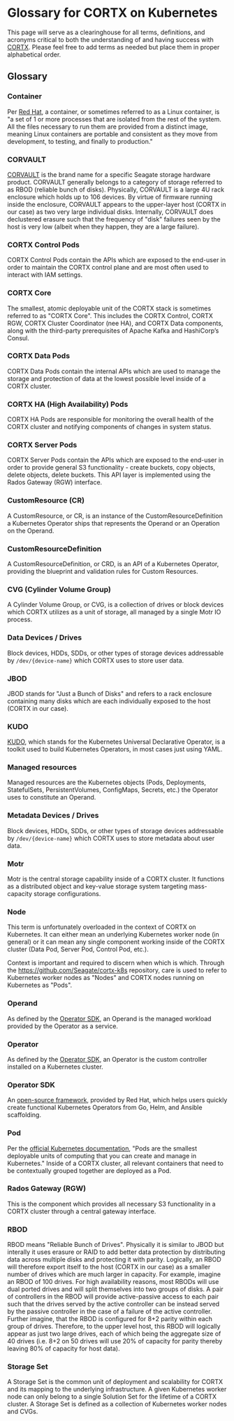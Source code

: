 # Glossary for CORTX on Kubernetes

This page will serve as a clearinghouse for all terms, definitions, and acronyms critical to both the understanding of and having success with [CORTX](https://github.com/Seagate/cortx). Please feel free to add terms as needed but place them in proper alphabetical order.

## Glossary

### Container

Per [Red Hat](https://www.redhat.com/en/topics/containers/whats-a-linux-container), a container, or sometimes referred to as a Linux container, is "a set of 1 or more processes that are isolated from the rest of the system. All the files necessary to run them are provided from a distinct image, meaning Linux containers are portable and consistent as they move from development, to testing, and finally to production."

### CORVAULT

[CORVAULT](https://www.seagate.com/products/storage/data-storage-systems/corvault/) is the brand name for a specific Seagate storage hardware product. CORVAULT generally belongs to a category of storage referred to as RBOD (reliable bunch of disks). Physically, CORVAULT is a large 4U rack enclosure which holds up to 106 devices. By virtue of firmware running inside the enclosure, CORVAULT appears to the upper-layer host (CORTX in our case) as two very large individual disks. Internally, CORVAULT does declustered erasure such that the frequency of "disk" failures seen by the host is very low (albeit when they happen, they are a large failure).

### CORTX Control Pods

CORTX Control Pods contain the APIs which are exposed to the end-user in order to maintain the CORTX control plane and are most often used to interact with IAM settings.

### CORTX Core

The smallest, atomic deployable unit of the CORTX stack is sometimes referred to as "CORTX Core". This includes the CORTX Control, CORTX RGW, CORTX Cluster Coordinator (nee HA), and CORTX Data components, along with the third-party prerequisites of Apache Kafka and HashiCorp’s Consul.

### CORTX Data Pods

CORTX Data Pods contain the internal APIs which are used to manage the storage and protection of data at the lowest possible level inside of a CORTX cluster.

### CORTX HA (High Availability) Pods

CORTX HA Pods are responsible for monitoring the overall health of the CORTX cluster and notifying components of changes in system status.

### CORTX Server Pods

CORTX Server Pods contain the APIs which are exposed to the end-user in order to provide general S3 functionality - create buckets, copy objects, delete objects, delete buckets. This API layer is implemented using the Rados Gateway (RGW) interface.

### CustomResource (CR)

A CustomResource, or CR, is an instance of the CustomResourceDefinition a Kubernetes Operator ships that represents the Operand or an Operation on the Operand.

### CustomResourceDefinition

A CustomResourceDefinition, or CRD, is an API of a Kubernetes Operator, providing the blueprint and validation rules for Custom Resources.

### CVG (Cylinder Volume Group)

A Cylinder Volume Group, or CVG, is a collection of drives or block devices which CORTX utilizes as a unit of storage, all managed by a single Motr IO process.

### Data Devices / Drives

Block devices, HDDs, SDDs, or other types of storage devices addressable by `/dev/{device-name}` which CORTX uses to store user data.

### JBOD

JBOD stands for "Just a Bunch of Disks" and refers to a rack enclosure containing many disks which are each individually exposed to the host (CORTX in our case).

### KUDO

[KUDO](https://kudo.dev/), which stands for the Kubernetes Universal Declarative Operator, is a toolkit used to build Kubernetes Operators, in most cases just using YAML.

### Managed resources

Managed resources are the Kubernetes objects (Pods, Deployments, StatefulSets, PersistentVolumes, ConfigMaps, Secrets, etc.) the Operator uses to constitute an Operand.

### Metadata Devices / Drives

Block devices, HDDs, SDDs, or other types of storage devices addressable by `/dev/{device-name}` which CORTX uses to store metadata about user data.

### Motr

Motr is the central storage capability inside of a CORTX cluster. It functions as a distributed object and key-value storage system targeting mass-capacity storage configurations.

### Node

This term is unfortunately overloaded in the context of CORTX on Kubernetes. It can either mean an underlying Kubernetes worker node (in general) or it can mean any single component working inside of the CORTX cluster (Data Pod, Server Pod, Control Pod, etc.). 

Context is important and required to discern when which is which. Through the https://github.com/Seagate/cortx-k8s repository, care is used to refer to Kubernetes worker nodes as "Nodes" and CORTX nodes running on Kubernetes as "Pods".

### Operand

As defined by the [Operator SDK](https://sdk.operatorframework.io/docs/overview/operator-capabilities/#terminology), an Operand is the managed workload provided by the Operator as a service.

### Operator

As defined by the [Operator SDK](https://sdk.operatorframework.io/docs/overview/operator-capabilities/#terminology), an Operator is the custom controller installed on a Kubernetes cluster.

### Operator SDK

An [open-source framework](https://sdk.operatorframework.io/), provided by Red Hat, which helps users quickly create functional Kubernetes Operators from Go, Helm, and Ansible scaffolding.

### Pod

Per the [official Kubernetes documentation](https://kubernetes.io/docs/concepts/workloads/pods/), "Pods are the smallest deployable units of computing that you can create and manage in Kubernetes." Inside of a CORTX cluster, all relevant containers that need to be contextually grouped together are deployed as a Pod. 

### Rados Gateway (RGW)

This is the component which provides all necessary S3 functionality in a CORTX cluster through a central gateway interface.

### RBOD

RBOD means "Reliable Bunch of Drives". Physically it is similar to JBOD but interally it uses erasure or RAID to add better data protection by distributing data across multiple disks and protecting it with parity. Logically, an RBOD will therefore export itself to the host (CORTX in our case) as a smaller number of drives which are much larger in capacity. For example, imagine an RBOD of 100 drives. For high availability reasons, most RBODs will use dual ported drives and will split themselves into two groups of disks. A pair of controllers in the RBOD will provide active-passive access to each pair such that the drives served by the active controller can be instead served by the passive controller in the case of a failure of the active controller. Further imagine, that the RBOD is configured for 8+2 parity within each group of drives. Therefore, to the upper level host, this RBOD will logically appear as just two large drives, each of which being the aggregate size of 40 drives (i.e. 8+2 on 50 drives will use 20% of capacity for parity thereby leaving 80% of capacity for host data).

### Storage Set

A Storage Set is the common unit of deployment and scalability for CORTX and its mapping to the underlying infrastructure. A given Kubernetes worker node can only belong to a single Solution Set for the lifetime of a CORTX cluster. A Storage Set is defined as a collection of Kubernetes worker nodes and CVGs.

